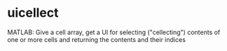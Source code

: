 # uicellect
MATLAB: Give a cell array, get a UI for selecting ("cellecting") contents of one or more cells and returning the contents and their indices
